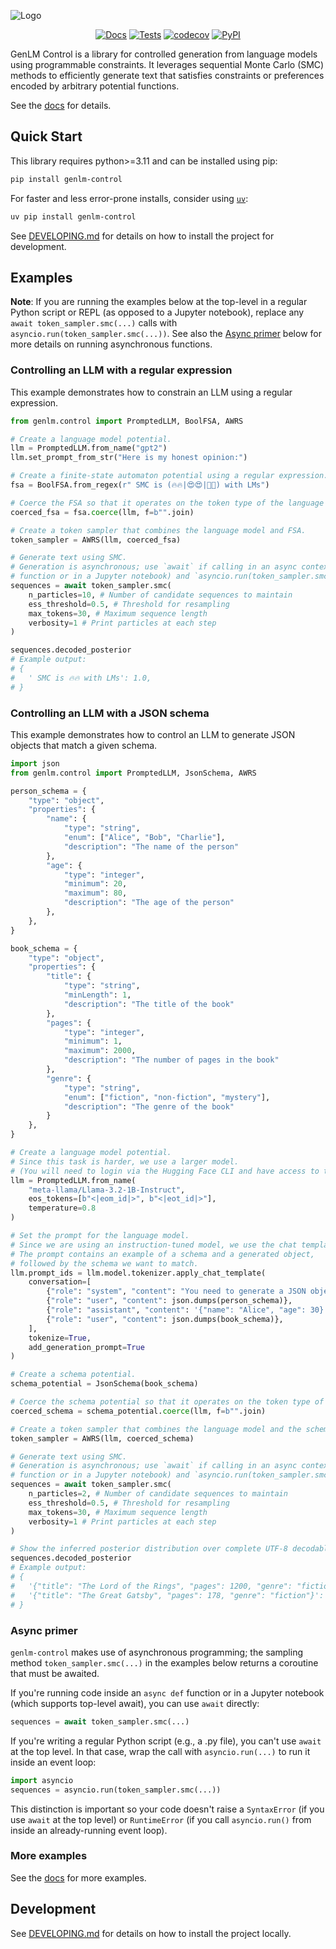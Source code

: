 ![Logo](logo.png)

<div align="center">

[![Docs](https://github.com/genlm/genlm-control/actions/workflows/docs.yml/badge.svg)](https://genlm.github.io/genlm-control/)
[![Tests](https://github.com/genlm/genlm-control/actions/workflows/pytest.yml/badge.svg)](https://genlm.github.io/genlm-control/)
[![codecov](https://codecov.io/github/genlm/genlm-control/graph/badge.svg?token=665ffkDXvZ)](https://codecov.io/github/genlm/genlm-control)
[![PyPI](https://img.shields.io/pypi/v/genlm-control?label=pypi)](https://pypi.org/project/genlm-control/)

</div>

GenLM Control is a library for controlled generation from language models using programmable constraints. It leverages sequential Monte Carlo (SMC) methods to efficiently generate text that satisfies constraints or preferences encoded by arbitrary potential functions.

See the [docs](https://genlm.github.io/genlm-control) for details.


## Quick Start

This library requires python>=3.11 and can be installed using pip:

```bash
pip install genlm-control
```

For faster and less error-prone installs, consider using [`uv`](https://github.com/astral-sh/uv):

```bash
uv pip install genlm-control
```

See [DEVELOPING.md](DEVELOPING.md) for details on how to install the project for development.

## Examples

**Note**: If you are running the examples below at the top-level in a regular Python script or REPL (as opposed to a Jupyter notebook), replace any `await token_sampler.smc(...)` calls with `asyncio.run(token_sampler.smc(...))`. See also the [Async primer](https://github.com/genlm/genlm-control?tab=readme-ov-file#async-primer) below for more details on running asynchronous functions.

### Controlling an LLM with a regular expression

This example demonstrates how to constrain an LLM using a regular expression.

```python
from genlm.control import PromptedLLM, BoolFSA, AWRS

# Create a language model potential.
llm = PromptedLLM.from_name("gpt2")
llm.set_prompt_from_str("Here is my honest opinion:")

# Create a finite-state automaton potential using a regular expression.
fsa = BoolFSA.from_regex(r" SMC is (🔥🔥|😍😍|🤌🤌) with LMs")

# Coerce the FSA so that it operates on the token type of the language model.
coerced_fsa = fsa.coerce(llm, f=b"".join)

# Create a token sampler that combines the language model and FSA.
token_sampler = AWRS(llm, coerced_fsa)

# Generate text using SMC.
# Generation is asynchronous; use `await` if calling in an async context (like in an async
# function or in a Jupyter notebook) and `asyncio.run(token_sampler.smc(...))` otherwise.
sequences = await token_sampler.smc(
    n_particles=10, # Number of candidate sequences to maintain
    ess_threshold=0.5, # Threshold for resampling
    max_tokens=30, # Maximum sequence length
    verbosity=1 # Print particles at each step
)

sequences.decoded_posterior
# Example output:
# {
#   ' SMC is 🔥🔥 with LMs': 1.0,
# }
```

### Controlling an LLM with a JSON schema

This example demonstrates how to control an LLM to generate JSON objects that match a given schema.

```python
import json
from genlm.control import PromptedLLM, JsonSchema, AWRS

person_schema = {
    "type": "object",
    "properties": {
        "name": {
            "type": "string",
            "enum": ["Alice", "Bob", "Charlie"],
            "description": "The name of the person"
        },
        "age": {
            "type": "integer",
            "minimum": 20,
            "maximum": 80,
            "description": "The age of the person"
        },
    },
}

book_schema = {
    "type": "object",
    "properties": {
        "title": {
            "type": "string",
            "minLength": 1,
            "description": "The title of the book"
        },
        "pages": {
            "type": "integer",
            "minimum": 1,
            "maximum": 2000,
            "description": "The number of pages in the book"
        },
        "genre": {
            "type": "string",
            "enum": ["fiction", "non-fiction", "mystery"],
            "description": "The genre of the book"
        }
    },
}

# Create a language model potential.
# Since this task is harder, we use a larger model.
# (You will need to login via the Hugging Face CLI and have access to the model.)
llm = PromptedLLM.from_name(
    "meta-llama/Llama-3.2-1B-Instruct",
    eos_tokens=[b"<|eom_id|>", b"<|eot_id|>"],
    temperature=0.8
)

# Set the prompt for the language model.
# Since we are using an instruction-tuned model, we use the chat template.
# The prompt contains an example of a schema and a generated object,
# followed by the schema we want to match.
llm.prompt_ids = llm.model.tokenizer.apply_chat_template(
    conversation=[
        {"role": "system", "content": "You need to generate a JSON object that matches the schema below. Only generate the JSON object on a single line with no other text."},
        {"role": "user", "content": json.dumps(person_schema)},
        {"role": "assistant", "content": '{"name": "Alice", "age": 30}'},
        {"role": "user", "content": json.dumps(book_schema)},
    ],
    tokenize=True,
    add_generation_prompt=True
)

# Create a schema potential.
schema_potential = JsonSchema(book_schema)

# Coerce the schema potential so that it operates on the token type of the language model.
coerced_schema = schema_potential.coerce(llm, f=b"".join)

# Create a token sampler that combines the language model and the schema potential.
token_sampler = AWRS(llm, coerced_schema)

# Generate text using SMC.
# Generation is asynchronous; use `await` if calling in an async context (like in an async
# function or in a Jupyter notebook) and `asyncio.run(token_sampler.smc(...))` otherwise.
sequences = await token_sampler.smc(
    n_particles=2, # Number of candidate sequences to maintain
    ess_threshold=0.5, # Threshold for resampling
    max_tokens=30, # Maximum sequence length
    verbosity=1 # Print particles at each step
)

# Show the inferred posterior distribution over complete UTF-8 decodable sequences.
sequences.decoded_posterior
# Example output:
# {
#   '{"title": "The Lord of the Rings", "pages": 1200, "genre": "fiction"}': 0.5008318164809697,
#   '{"title": "The Great Gatsby", "pages": 178, "genre": "fiction"}': 0.49916818351903025,
# }
```

### Async primer

`genlm-control` makes use of asynchronous programming; the sampling method `token_sampler.smc(...)` in the examples below returns a coroutine that must be awaited.

If you're running code inside an `async def` function or in a Jupyter notebook (which supports top-level await), you can use `await` directly:
    
```python
sequences = await token_sampler.smc(...)
```

If you're writing a regular Python script (e.g., a .py file), you can't use `await` at the top level. In that case, wrap the call with `asyncio.run(...)` to run it inside an event loop:
    
```python
import asyncio
sequences = asyncio.run(token_sampler.smc(...))
```
This distinction is important so your code doesn't raise a `SyntaxError` (if you use `await` at the top level) or `RuntimeError` (if you call `asyncio.run()` from inside an already-running event loop).

### More examples

See the [docs](https://genlm.github.io/genlm-control/getting_started) for more examples.

## Development

See [DEVELOPING.md](DEVELOPING.md) for details on how to install the project locally.
